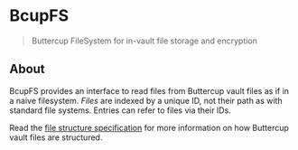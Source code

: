 # BcupFS
> Buttercup FileSystem for in-vault file storage and encryption

## About

BcupFS provides an interface to read files from Buttercup vault files as if in a naive filesystem. _Files_ are indexed by a unique ID, not their path as with standard file systems. Entries can refer to files via their IDs.

Read the [file structure specification](SPECIFICATION.MD) for more information on how Buttercup vault files are structured.
